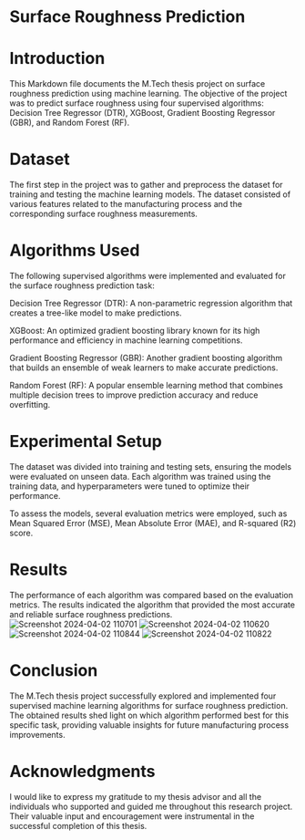 # Surface Roughness Prediction
# Introduction
This Markdown file documents the M.Tech thesis project on surface roughness prediction using machine learning. The objective of the project was to predict surface roughness using four supervised algorithms: Decision Tree Regressor (DTR), XGBoost, Gradient Boosting Regressor (GBR), and Random Forest (RF).

# Dataset
The first step in the project was to gather and preprocess the dataset for training and testing the machine learning models. The dataset consisted of various features related to the manufacturing process and the corresponding surface roughness measurements.

# Algorithms Used
The following supervised algorithms were implemented and evaluated for the surface roughness prediction task:

Decision Tree Regressor (DTR): A non-parametric regression algorithm that creates a tree-like model to make predictions.

XGBoost: An optimized gradient boosting library known for its high performance and efficiency in machine learning competitions.

Gradient Boosting Regressor (GBR): Another gradient boosting algorithm that builds an ensemble of weak learners to make accurate predictions.

Random Forest (RF): A popular ensemble learning method that combines multiple decision trees to improve prediction accuracy and reduce overfitting.

# Experimental Setup
The dataset was divided into training and testing sets, ensuring the models were evaluated on unseen data. Each algorithm was trained using the training data, and hyperparameters were tuned to optimize their performance.

To assess the models, several evaluation metrics were employed, such as Mean Squared Error (MSE), Mean Absolute Error (MAE), and R-squared (R2) score.

# Results
The performance of each algorithm was compared based on the evaluation metrics. The results indicated the algorithm that provided the most accurate and reliable surface roughness predictions.
![Screenshot 2024-04-02 110701](https://github.com/praa532/surface-roughness-prediction/assets/78791408/fd13f042-8f57-4d59-a51e-1c6b88756471)
![Screenshot 2024-04-02 110620](https://github.com/praa532/surface-roughness-prediction/assets/78791408/a88e2a62-a649-4a65-8e6a-4e4f28d3679e)
![Screenshot 2024-04-02 110844](https://github.com/praa532/surface-roughness-prediction/assets/78791408/2371559a-67ef-40bc-821f-85c1b22598c9)
![Screenshot 2024-04-02 110822](https://github.com/praa532/surface-roughness-prediction/assets/78791408/a8fa851e-ff2a-4252-bee0-4778f1430c4f)


# Conclusion
The M.Tech thesis project successfully explored and implemented four supervised machine learning algorithms for surface roughness prediction. The obtained results shed light on which algorithm performed best for this specific task, providing valuable insights for future manufacturing process improvements.

# Acknowledgments
I would like to express my gratitude to my thesis advisor and all the individuals who supported and guided me throughout this research project. Their valuable input and encouragement were instrumental in the successful completion of this thesis.
